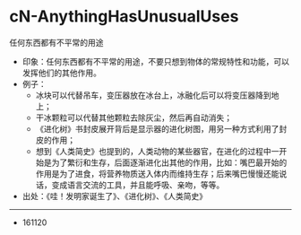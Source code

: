 # cN-AnythingHasUnusualUses


任何东西都有不平常的用途

- 印象：任何东西都有不平常的用途，不要只想到物体的常规特性和功能，可以发挥他们的其他作用。
- 例子：
	- 冰块可以代替吊车，变压器放在冰台上，冰融化后可以将变压器降到地上；
	- 干冰颗粒可以代替其他颗粒去除灰尘，然后再自动消失；
	- 《进化树》书封皮展开背后是显示器的进化树图，用另一种方式利用了封皮的作用；
	- 想到《人类简史》也提到的，人类动物的某些器官，在进化的过程中一开始是为了繁衍和生存，后面逐渐进化出其他的作用，比如：嘴巴最开始的作用是为了进食，将营养物质送入体内而维持生存；后来嘴巴慢慢还能说话，变成语言交流的工具，并且能呼吸、亲吻，等等。
- 出处：《哇！发明家诞生了》、《进化树》、《人类简史》


---

- 161120